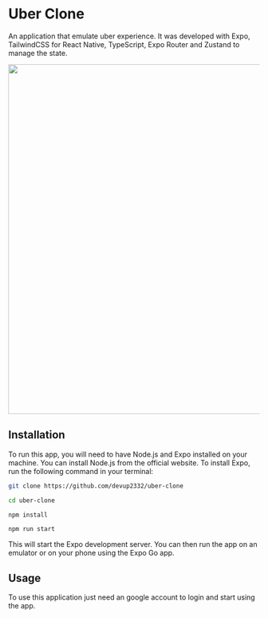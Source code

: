 # Uber Clone

An application that emulate uber experience. It was developed with Expo, TailwindCSS for React Native, TypeScript, Expo Router and Zustand to manage the state.

<p align="center">
    <img src="https://res.cloudinary.com/dder8kjda/image/upload/v1734137968/Screenshot_2024-12-13_19-58-50_yoilxy.png" width="700"/>
</p>

## Installation

To run this app, you will need to have Node.js and Expo installed on your machine. You can install Node.js from the official website. To install Expo, run the following command in your terminal:

```bash
git clone https://github.com/devup2332/uber-clone
```

```bash
cd uber-clone
```

```bash
npm install
```

```bash
npm run start
```

This will start the Expo development server. You can then run the app on an emulator or on your phone using the Expo Go app.

## Usage

To use this application just need an google account to login and start using the app.
